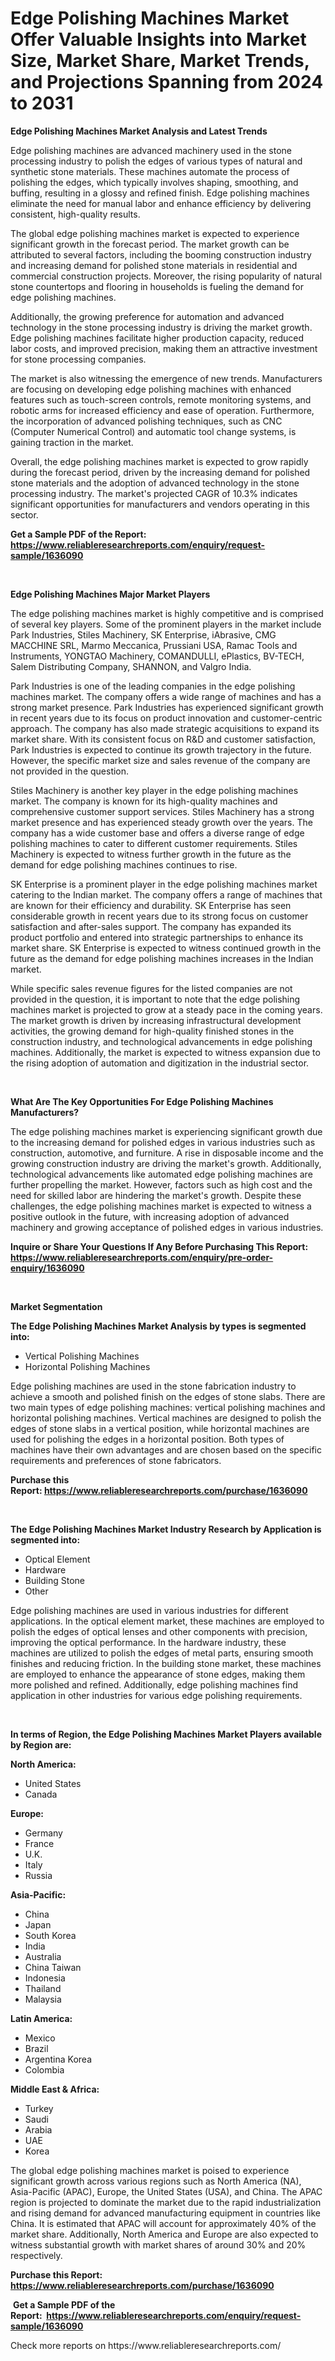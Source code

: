 <p><h1>Edge Polishing Machines Market Offer Valuable Insights into Market Size, Market Share, Market Trends, and Projections Spanning from 2024 to 2031</h1></p><p><strong>Edge Polishing Machines Market Analysis and Latest Trends</strong></p>
<p><p>Edge polishing machines are advanced machinery used in the stone processing industry to polish the edges of various types of natural and synthetic stone materials. These machines automate the process of polishing the edges, which typically involves shaping, smoothing, and buffing, resulting in a glossy and refined finish. Edge polishing machines eliminate the need for manual labor and enhance efficiency by delivering consistent, high-quality results.</p><p>The global edge polishing machines market is expected to experience significant growth in the forecast period. The market growth can be attributed to several factors, including the booming construction industry and increasing demand for polished stone materials in residential and commercial construction projects. Moreover, the rising popularity of natural stone countertops and flooring in households is fueling the demand for edge polishing machines.</p><p>Additionally, the growing preference for automation and advanced technology in the stone processing industry is driving the market growth. Edge polishing machines facilitate higher production capacity, reduced labor costs, and improved precision, making them an attractive investment for stone processing companies.</p><p>The market is also witnessing the emergence of new trends. Manufacturers are focusing on developing edge polishing machines with enhanced features such as touch-screen controls, remote monitoring systems, and robotic arms for increased efficiency and ease of operation. Furthermore, the incorporation of advanced polishing techniques, such as CNC (Computer Numerical Control) and automatic tool change systems, is gaining traction in the market.</p><p>Overall, the edge polishing machines market is expected to grow rapidly during the forecast period, driven by the increasing demand for polished stone materials and the adoption of advanced technology in the stone processing industry. The market's projected CAGR of 10.3% indicates significant opportunities for manufacturers and vendors operating in this sector.</p></p>
<p><strong>Get a Sample PDF of the Report:&nbsp; <a href="https://www.reliableresearchreports.com/enquiry/request-sample/1636090">https://www.reliableresearchreports.com/enquiry/request-sample/1636090</a></strong></p>
<p>&nbsp;</p>
<p><strong>Edge Polishing Machines Major Market Players</strong></p>
<p><p>The edge polishing machines market is highly competitive and is comprised of several key players. Some of the prominent players in the market include Park Industries, Stiles Machinery, SK Enterprise, iAbrasive, CMG MACCHINE SRL, Marmo Meccanica, Prussiani USA, Ramac Tools and Instruments, YONGTAO Machinery, COMANDULLI, ePlastics, BV-TECH, Salem Distributing Company, SHANNON, and Valgro India.</p><p>Park Industries is one of the leading companies in the edge polishing machines market. The company offers a wide range of machines and has a strong market presence. Park Industries has experienced significant growth in recent years due to its focus on product innovation and customer-centric approach. The company has also made strategic acquisitions to expand its market share. With its consistent focus on R&D and customer satisfaction, Park Industries is expected to continue its growth trajectory in the future. However, the specific market size and sales revenue of the company are not provided in the question.</p><p>Stiles Machinery is another key player in the edge polishing machines market. The company is known for its high-quality machines and comprehensive customer support services. Stiles Machinery has a strong market presence and has experienced steady growth over the years. The company has a wide customer base and offers a diverse range of edge polishing machines to cater to different customer requirements. Stiles Machinery is expected to witness further growth in the future as the demand for edge polishing machines continues to rise.</p><p>SK Enterprise is a prominent player in the edge polishing machines market catering to the Indian market. The company offers a range of machines that are known for their efficiency and durability. SK Enterprise has seen considerable growth in recent years due to its strong focus on customer satisfaction and after-sales support. The company has expanded its product portfolio and entered into strategic partnerships to enhance its market share. SK Enterprise is expected to witness continued growth in the future as the demand for edge polishing machines increases in the Indian market.</p><p>While specific sales revenue figures for the listed companies are not provided in the question, it is important to note that the edge polishing machines market is projected to grow at a steady pace in the coming years. The market growth is driven by increasing infrastructural development activities, the growing demand for high-quality finished stones in the construction industry, and technological advancements in edge polishing machines. Additionally, the market is expected to witness expansion due to the rising adoption of automation and digitization in the industrial sector.</p></p>
<p>&nbsp;</p>
<p><strong>What Are The Key Opportunities For Edge Polishing Machines Manufacturers?</strong></p>
<p><p>The edge polishing machines market is experiencing significant growth due to the increasing demand for polished edges in various industries such as construction, automotive, and furniture. A rise in disposable income and the growing construction industry are driving the market's growth. Additionally, technological advancements like automated edge polishing machines are further propelling the market. However, factors such as high cost and the need for skilled labor are hindering the market's growth. Despite these challenges, the edge polishing machines market is expected to witness a positive outlook in the future, with increasing adoption of advanced machinery and growing acceptance of polished edges in various industries.</p></p>
<p><strong>Inquire or Share Your Questions If Any Before Purchasing This Report: <a href="https://www.reliableresearchreports.com/enquiry/pre-order-enquiry/1636090">https://www.reliableresearchreports.com/enquiry/pre-order-enquiry/1636090</a></strong></p>
<p>&nbsp;</p>
<p><strong>Market Segmentation</strong></p>
<p><strong>The Edge Polishing Machines Market Analysis by types is segmented into:</strong></p>
<p><ul><li>Vertical Polishing Machines</li><li>Horizontal Polishing Machines</li></ul></p>
<p><p>Edge polishing machines are used in the stone fabrication industry to achieve a smooth and polished finish on the edges of stone slabs. There are two main types of edge polishing machines: vertical polishing machines and horizontal polishing machines. Vertical machines are designed to polish the edges of stone slabs in a vertical position, while horizontal machines are used for polishing the edges in a horizontal position. Both types of machines have their own advantages and are chosen based on the specific requirements and preferences of stone fabricators.</p></p>
<p><strong>Purchase this Report:&nbsp;<a href="https://www.reliableresearchreports.com/purchase/1636090">https://www.reliableresearchreports.com/purchase/1636090</a></strong></p>
<p>&nbsp;</p>
<p><strong>The Edge Polishing Machines Market Industry Research by Application is segmented into:</strong></p>
<p><ul><li>Optical Element</li><li>Hardware</li><li>Building Stone</li><li>Other</li></ul></p>
<p><p>Edge polishing machines are used in various industries for different applications. In the optical element market, these machines are employed to polish the edges of optical lenses and other components with precision, improving the optical performance. In the hardware industry, these machines are utilized to polish the edges of metal parts, ensuring smooth finishes and reducing friction. In the building stone market, these machines are employed to enhance the appearance of stone edges, making them more polished and refined. Additionally, edge polishing machines find application in other industries for various edge polishing requirements.</p></p>
<p>&nbsp;</p>
<p><strong>In terms of Region, the Edge Polishing Machines Market Players available by Region are:</strong></p>
<p>
    <p> <strong> North America: </strong>
        <ul>
            <li>United States</li>
            <li>Canada</li>
        </ul>
        </p> 
    <p> <strong> Europe: </strong>
        <ul>
            <li>Germany</li>
            <li>France</li>
            <li>U.K.</li>
            <li>Italy</li>
            <li>Russia</li>
        </ul>
        </p> 
    <p> <strong> Asia-Pacific: </strong>
        <ul>
            <li>China</li>
            <li>Japan</li>
            <li>South Korea</li>
            <li>India</li>
            <li>Australia</li>
            <li>China Taiwan</li>
            <li>Indonesia</li>
            <li>Thailand</li>
            <li>Malaysia</li>
        </ul>
        </p> 
    <p> <strong> Latin America: </strong>
        <ul>
            <li>Mexico</li>
            <li>Brazil</li>
            <li>Argentina Korea</li>
            <li>Colombia</li>
        </ul>
        </p> 
    <p> <strong> Middle East & Africa: </strong>
        <ul>
            <li>Turkey</li>
            <li>Saudi</li>
            <li>Arabia</li>
            <li>UAE</li>
            <li>Korea</li>
        </ul>
    </p>
    </p>
<p><p>The global edge polishing machines market is poised to experience significant growth across various regions such as North America (NA), Asia-Pacific (APAC), Europe, the United States (USA), and China. The APAC region is projected to dominate the market due to the rapid industrialization and rising demand for advanced manufacturing equipment in countries like China. It is estimated that APAC will account for approximately 40% of the market share. Additionally, North America and Europe are also expected to witness substantial growth with market shares of around 30% and 20% respectively.</p></p>
<p><strong>Purchase this Report: <a href="https://www.reliableresearchreports.com/purchase/1636090">https://www.reliableresearchreports.com/purchase/1636090</a></strong></p>
<p>&nbsp;<strong>Get a Sample PDF of the Report:&nbsp;&nbsp;<a href="https://www.reliableresearchreports.com/enquiry/request-sample/1636090">https://www.reliableresearchreports.com/enquiry/request-sample/1636090</a></strong></p>
<p><strong></strong></p>
<p>Check more reports on https://www.reliableresearchreports.com/</p>